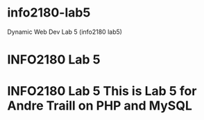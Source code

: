 # info2180-lab5
Dynamic Web Dev Lab 5 (info2180 lab5)

# INFO2180 Lab 5

# INFO2180 Lab 5 This is Lab 5 for Andre Traill on PHP and MySQL